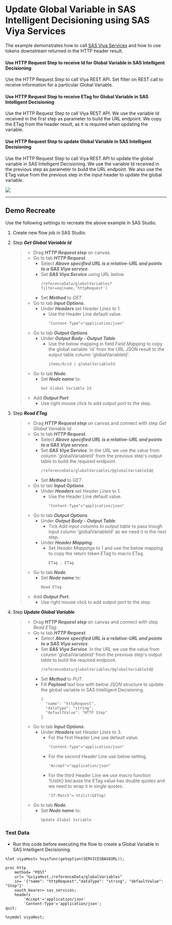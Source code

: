 # Update Global Variable in SAS Intelligent Decisioning using SAS Viya Services
The example demonstrates how to call [SAS Viya Services](https://developer.sas.com/rest-apis) and how to use tokens downstream returned in the HTTP header result.<br>
#### Use HTTP Request Step to receive Id for Global Variable in SAS Intelligent Decisioning
Use the HTTP Request Step to call Viya REST API. Set filter on REST call to receive information for a particular Global Variable.  
#### Use HTTP Request Step to receive ETag for Global Variable in SAS Intelligent Decisioning
Use the HTTP Request Step to call Viya REST API. We use the variable Id received in the first step as parameter to build the URL endpoint. We copy the ETag from the header result, as it is required when updating the variable.
#### Use HTTP Request Step to update Global Variable in SAS Intelligent Decisioning
Use the HTTP Request Step to call Viya REST API to update the global variable in SAS Intelligent Decisioning. We use the variable Id received in the previous step as parameter to build the URL endpoint. We also use the ETag value from the previous step in the input header to update the global variable.

![](../../img/HTTPRequest_ex5.gif)

---
## Demo Recreate
Use the following settings to recreate the above example in SAS Studio.
1. Create new flow job in SAS Studio.
2. Step ***Get Global Variable Id***
	> * Drag ***HTTP Request step*** on canvas.
	> * Go to tab ***HTTP Request***.
	>	* Select ***Above specified URL is a relative-URL and points to a SAS Viya service***.
	>	* Set ***SAS Viya Service*** using URL below. 
	>		```
	>		/referenceData/globalVariables?filter=eq(name,'httpRequest')
	>		```
	>	* Set ***Method*** to *GET*.
	> * Go to tab ***Input Options***.
	>	* Under ***Headers*** set *Header Lines* to 1.
	>		* Use the Header Line default value.<br>
	>			```
	>			"Content-Type"="application/json"
	>			```
	> * Go to tab ***Output Options***.
	>	* Under ***Output Body - Output Table***<br>
 	> 		* Use the below mapping in field *Field Mapping* to copy the global variable 'id' from the URL JSON result to the output table column 'globalVariableId'.
	>			```
	>			items/0/id | globalVariableId
	>			```
	> * Go to tab ***Node***.
	>	* Set ***Node name*** to:
	>		```
	>		Get Global Variable Id
	>		```
	> * Add ***Output Port***
	>	* Use right mouse click to add output port to the step.

2. Step ***Read ETag***
	> * Drag ***HTTP Request step*** on canvas and connect with step *Get Global Variable Id*.
	> * Go to tab ***HTTP Request***.
	>	* Select ***Above specified URL is a relative-URL and points to a SAS Viya service***.
	>	* Set ***SAS Viya Service***. In the URL we use the value from column 'globalVariableId' from the previous step's output table to build the required endpoint. 
	>		```
	>		/referenceData/globalVariables/@globalVariableId@
	>		```
	>	* Set ***Method*** to *GET*.
	> * Go to tab ***Input Options***.
	>	* Under ***Headers*** set *Header Lines* to 1.
	>		* Use the Header Line default value.<br>
	>			```
	>			"Content-Type"="application/json"
	>			```
	> * Go to tab ***Output Options***.
	>	* Under ***Output Body - Output Table***.<br>
 	> 		* Tick *Add input columns to output table* to pass trough input column 'globalVariableId' as we need it in the next step.
	>	* Under ***Header Mapping***.
 	> 		* Set *Header Mappings* to 1 and use the below mapping to copy the return token ETag to macro ETag.
	>			```
	>			ETag : ETag
	>			```
	> * Go to tab ***Node***.
	>	* Set ***Node name*** to:
	>		```
	>		Read ETag
	>		```
	> * Add ***Output Port***.
	>	* Use right mouse click to add output port to the step.
3. Step ***Update Global Variable***
	> * Drag ***HTTP Request step*** on canvas and connect with step *Read ETag*.
	> * Go to tab ***HTTP Request***.
	>	* Select ***Above specified URL is a relative-URL and points to a SAS Viya service***.
	>	* Set ***SAS Viya Service***. In the URL we use the value from column 'globalVariableId' from the previous step's output table to build the required endpoint. 
	>		```
	>		/referenceData/globalVariables/@globalVariableId@
	>		```
	>	* Set ***Method*** to *PUT*.
 	>	* Fill ***Payload*** text box with below JSON structure to update the global variable in SAS Intelligent Decisioning.
	>		```
	>		{
	>		  "name": "httpRequest",
	>		  "dataType": "string",
	>		  "defaultValue": "HTTP Step"
	>		}
	>		```
	> * Go to tab ***Input Options***.
	>	* Under ***Headers*** set *Header Lines* to 3.
	>		* For the first Header Line use default value.<br>
	>			```
	>			"Content-Type"="application/json"
	>			```
	>		* For the second Header Line use below setting.<br>
	>			```
	>			"Accept"="application/json"
	>			```
	>		* For the third Header Line we use macro function %tslit() because the ETag value has double quotes and we need to wrap it in single quotes.
	>			```
	>			"If-Match"= %tslit(&ETag)
	>			```
	> * Go to tab ***Node***.
	>	* Set ***Node name*** to:
	>		```
	>		Update Global Variable
	>		```

### Test Data
* Run this code before executing the flow to create a Global Variable in SAS Intelligent Decisioning.
```
%let viyaHost= %sysfunc(getoption(SERVICESBASEURL));

proc http
	method= "POST"
	url= "&viyaHost./referenceData/globalVariables"
	in= '{"name": "httpRequest","dataType": "string", "defaultValue": "Step"}'
	oauth_bearer= sas_services;
	headers
		'Accept'='application/json'
		'Content-Type'='application/json';
quit;

%symdel viyaHost;
```
